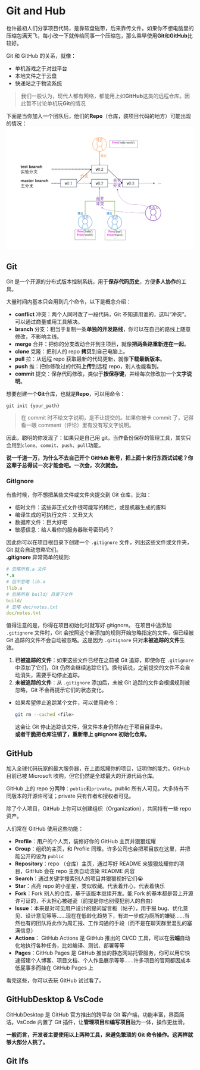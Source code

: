 # Git and Hub

也许最初人们分享项目代码，是靠软盘磁带，后来靠传文件。如果你不想电脑里的压缩包满天飞，每小改一下就传给同事一个压缩包，那么乘早使用**Git**和**GitHub**比较好。  

Git 和 GitHub 的关系，就像：
- 单机游戏之于对战平台
- 本地文件之于云盘
- 快递站之于物流系统

> 我们一般认为，现代人都有网络，都能用上如**GitHub**这类的远程仓库。因此暂不讨论单机玩**Git**的情况

下面是当你加入一个团队后，他们的**Repo**（仓库，装项目代码的地方）可能出现的情况：
![conflict](./conflict.png)

## Git
Git 是一个开源的分布式版本控制系统，用于**保存代码历史**，方便**多人协作**的工具。  

大量时间内基本只会用到几个命令，以下是概念介绍：  
- **conflict** 冲突：两个人同时改了一段代码，Git 不知道用谁的，这叫“冲突”。可以通过商量或用工具解决。
- **branch** 分支：相当于复制一条**单独的开发路线**，你可以在自己的路线上随意修改，不影响主线。
- **merge** 合并：把你的分支改动合并到主项目，就像**把两条路重新连在一起**。
- **clone** 克隆：把别人的 repo **拷贝**到自己电脑上。
- **pull** 拉：从远程 repo 获取最新的代码更新，就像**下载最新版本**。
- **push** 推：把你修改过的代码**上传**到远程 repo，别人也能看到。
- **commit** 提交：保存代码修改，类似于**按保存键**，并给每次修改加一个**文字说明**。

想要创建一个**Git**仓库，也就是**Repo**，可以用命令：
```shell
git init {your_path}
```

> 在 commit 时不给文字说明，是不让提交的。如果你被卡 commit 了，记得看一眼 comment（评论）里有没有写文字说明。

因此，聪明的你发现了：如果只是自己用 git，当作备份保存的管理工具，其实只会用到`clone`、`commit`、`push`、`pull`功能。

**说一千道一万，为什么不去自己开个 GitHub 账号，把上面十来行东西试试呢？你这辈子总得试一次才能会吧。一次会，次次就会。**

### GitIgnore
有些时候，你不想把某些文件或文件夹提交到 Git 仓库，比如：
- 临时文件：这些非正式文件很可能写的稀烂，或是机器生成的废料
- 编译生成的可执行文件：又丑又大
- 数据库文件：巨大好吧
- 敏感信息：给人看你的服务器账号密码吗？

因此你可以在项目根目录下创建一个 `.gitignore` 文件，列出这些文件或文件夹，Git 就会自动忽略它们。  
**.gitignore** 异常简单的规则:  
```yml
# 忽略所有.a 文件
*.a
# 但不忽略 lib.a
!lib.a
# 忽略所有 build/ 目录下文件
build/
# 忽略 doc/notes.txt
doc/notes.txt
```
值得注意的是，你得在项目初始化时就写好 gitignore。
在项目中途添加 `.gitignore` 文件时，Git 会按照这个新添加的规则开始忽略指定的文件，但已经被 Git 追踪的文件不会自动被忽略。这是因为 `.gitignore` 只对**未被追踪的文件**生效。

1. **已被追踪的文件**：如果这些文件已经在之前被 Git 追踪，即使你在 `.gitignore` 中添加了它们，Git 仍然会继续追踪它们。换句话说，之前提交的文件不会自动消失，需要手动停止追踪。
2. **未被追踪的文件**：从 `.gitignore` 添加后，未被 Git 追踪的文件会根据规则被忽略，Git 不会再提示它们的状态变化。

- 如果希望停止追踪某个文件，可以使用命令：
  ```bash
  git rm --cached <file>
  ```
  这会让 Git 停止追踪该文件，但文件本身仍然存在于项目目录中。  
  **或者干脆把仓库注销了，重新带上 gitignore 初始化仓库。**

## GitHub

加入全球代码玩家的最大服务器，在上面炫耀你的项目，证明你的能力。GitHub 目前已被 Microsoft 收购，但它仍然是全球最大的开源代码仓库。

GitHub 上的 repo 分两种：`public`和`private`。public 所有人可见，大多持有不同版本的开源许可证；private 只有作者和授权者可见。

除了个人项目，GitHub 上你可以创建组织（Organization），共同持有一些 repo 资产。

人们常在 GitHub 使用这些功能：
- **Profile**：用户的个人页，装修好你的 GitHub 主页并狠狠炫耀
- **Group**：组织的主页，和 Profile 同理。许多公司也会把项目放在这里，并把能公开的设为 `public`
- **Repository**：repo （仓库）主页，通过写好 README 来狠狠炫耀你的项目，GitHub 会在 repo 主页自动渲染 README 内容
- **Search**：通过关键字搜索别人的项目并狠狠视奸它们😭
- **Star**：点亮 repo 的小星星，类似收藏。代表着开心，代表着快乐
- **Fork**：Fork 别人的仓库，基于该版本继续开发。能 Fork 的基本都是带上开源许可证的，不太担心被碰瓷（前提是你也别侵犯别人的自由）
- **Issue**：本来是对可见用户设计的提问留言板（帖子），用于报 bug、优化意见、设计意见等等……现在在低龄化趋势下，有进一步成为厕所的嫌疑……当然也有的团队将此作为周汇报、工作沟通的手段（而不是在聊天群里混乱的塞满信息）
- **Actions**： GitHub Actions 是 GitHub 推出的 CI/CD 工具，可以在**云端**自动化地执行各种任务，比如编译、测试、部署等等
- **Pages**：GitHub Pages 是 GitHub 推出的静态网站托管服务，你可以用它快速搭建个人博客、项目文档、个人作品展示等等……许多项目的官网都因成本低屁事多而挂在 GitHub Pages 上

看完这些，你可以去玩 GitHub 试试看了。

## GitHubDesktop & VsCode

GitHubDesktop 是 GitHub 官方推出的跨平台 Git 客户端，功能丰富，界面简洁。VsCode 内置了 Git 插件，让**管理项目**和**编写项目**融为一体，操作更丝滑。

**一般而言，开发者主要使用以上两种工具，来避免繁琐的 Git 命令操作。这两样就够大部分人挑了。**

## Git Ifs